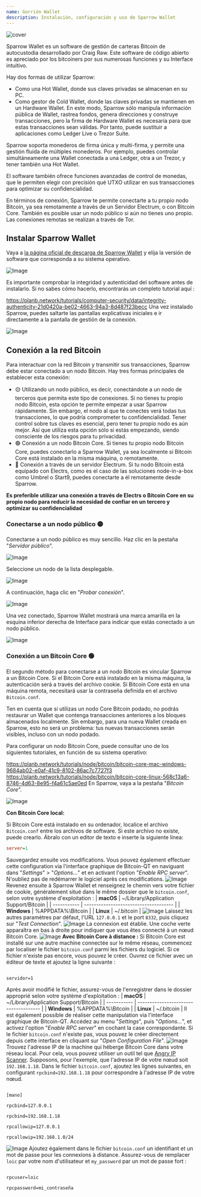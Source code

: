 ```yaml
---
name: Gorrión Wallet
description: Instalación, configuración y uso de Sparrow Wallet
---
```

![cover](assets/cover.webp)

Sparrow Wallet es un software de gestión de carteras Bitcoin de autocustodia desarrollado por Craig Raw. Este software de código abierto es apreciado por los bitcoiners por sus numerosas funciones y su Interface intuitivo.

Hay dos formas de utilizar Sparrow:


- Como una Hot Wallet, donde sus claves privadas se almacenan en su PC.
- Como gestor de Cold Wallet, donde las claves privadas se mantienen en un Hardware Wallet. En este modo, Sparrow sólo manipula información pública de Wallet, rastrea fondos, genera direcciones y construye transacciones, pero la firma de Hardware Wallet es necesaria para que estas transacciones sean válidas. Por tanto, puede sustituir a aplicaciones como Ledger Live o Trezor Suite.

Sparrow soporta monederos de firma única y multi-firma, y permite una gestión fluida de múltiples monederos. Por ejemplo, puedes controlar simultáneamente una Wallet conectada a una Ledger, otra a un Trezor, y tener también una Hot Wallet.

El software también ofrece funciones avanzadas de control de monedas, que le permiten elegir con precisión qué UTXO utilizar en sus transacciones para optimizar su confidencialidad.

En términos de conexión, Sparrow te permite conectarte a tu propio nodo Bitcoin, ya sea remotamente a través de un Servidor Electrum, o con Bitcoin Core. También es posible usar un nodo público si aún no tienes uno propio. Las conexiones remotas se realizan a través de Tor.

## Instalar Sparrow Wallet

Vaya a [la página oficial de descarga de Sparrow Wallet](https://sparrowwallet.com/download/) y elija la versión de software que corresponda a su sistema operativo.

![Image](assets/fr/01.webp)

Es importante comprobar la integridad y autenticidad del software antes de instalarlo. Si no sabes cómo hacerlo, encontrarás un completo tutorial aquí :

https://planb.network/tutorials/computer-security/data/integrity-authenticity-21d0420a-be02-4663-94a3-8d487f23becc
Una vez instalado Sparrow, puedes saltarte las pantallas explicativas iniciales e ir directamente a la pantalla de gestión de la conexión.

![Image](assets/fr/02.webp)

## Conexión a la red Bitcoin

Para interactuar con la red Bitcoin y transmitir sus transacciones, Sparrow debe estar conectado a un nodo Bitcoin. Hay tres formas principales de establecer esta conexión:


- 🟡 Utilizando un nodo público, es decir, conectándote a un nodo de terceros que permita este tipo de conexiones. Si no tienes tu propio nodo Bitcoin, esta opción te permite empezar a usar Sparrow rápidamente. Sin embargo, el nodo al que te conectes verá todas tus transacciones, lo que podría comprometer tu confidencialidad. Tener control sobre tus claves es esencial, pero tener tu propio nodo es aún mejor. Así que utiliza esta opción sólo si estás empezando, siendo consciente de los riesgos para tu privacidad.
- 🟢 Conexión a un nodo Bitcoin Core. Si tienes tu propio nodo Bitcoin Core, puedes conectarlo a Sparrow Wallet, ya sea localmente si Bitcoin Core está instalado en la misma máquina, o remotamente.
- 🔵 Conexión a través de un servidor Electrum. Si tu nodo Bitcoin está equipado con Electrs, como es el caso de las soluciones node-in-a-box como Umbrel o Start9, puedes conectarte a él remotamente desde Sparrow.

**Es preferible utilizar una conexión a través de Electrs o Bitcoin Core en su propio nodo para reducir la necesidad de confiar en un tercero y optimizar su confidencialidad**

### Conectarse a un nodo público 🟡

Conectarse a un nodo público es muy sencillo. Haz clic en la pestaña "*Servidor público*".

![Image](assets/fr/03.webp)

Seleccione un nodo de la lista desplegable.

![Image](assets/fr/04.webp)

A continuación, haga clic en "*Probar conexión*".

![Image](assets/fr/05.webp)

Una vez conectado, Sparrow Wallet mostrará una marca amarilla en la esquina inferior derecha de Interface para indicar que estás conectado a un nodo público.

![Image](assets/fr/06.webp)

### Conexión a un Bitcoin Core 🟢

El segundo método para conectarse a un nodo Bitcoin es vincular Sparrow a un Bitcoin Core. Si el Bitcoin Core está instalado en la misma máquina, la autenticación será a través del archivo cookie. Si Bitcoin Core está en una máquina remota, necesitará usar la contraseña definida en el archivo `Bitcoin.conf`.

Ten en cuenta que si utilizas un nodo Core Bitcoin podado, no podrás restaurar un Wallet que contenga transacciones anteriores a los bloques almacenados localmente. Sin embargo, para una nueva Wallet creada en Sparrow, esto no será un problema: tus nuevas transacciones serán visibles, incluso con un nodo podado.

Para configurar un nodo Bitcoin Core, puede consultar uno de los siguientes tutoriales, en función de su sistema operativo:

https://planb.network/tutorials/node/bitcoin/bitcoin-core-mac-windows-9684ab02-e0af-41c9-8102-86ac7c7727f3
https://planb.network/tutorials/node/bitcoin/bitcoin-core-linux-568c13a6-8746-4d63-8e95-f4a61c5ae0ed
En Sparrow, vaya a la pestaña "*Bitcoin Core*".

![Image](assets/fr/07.webp)

**Con Bitcoin Core local:**

Si Bitcoin Core está instalado en su ordenador, localice el archivo `Bitcoin.conf` entre los archivos de software. Si este archivo no existe, puede crearlo. Ábralo con un editor de texto e inserte la siguiente línea:

```ini
server=1
````
Sauvegardez ensuite vos modifications.
Vous pouvez également effectuer cette configuration via l'interface graphique de Bitcoin-QT en naviguant dans "*Settings*" > "*Options...*" et en activant l'option "*Enable RPC server*".
N'oubliez pas de redémarrer le logiciel après ces modifications.
![Image](assets/fr/08.webp)
Revenez ensuite à Sparrow Wallet et renseignez le chemin vers votre fichier de cookie, généralement situé dans le même dossier que le `bitcoin.conf`, selon votre système d'exploitation :
| **macOS**   | ~/Library/Application Support/Bitcoin |
| ----------- | ------------------------------------- |
| **Windows** | %APPDATA%\Bitcoin                     |
| **Linux**   | ~/.bitcoin                            |
![Image](assets/fr/09.webp)
Laissez les autres paramètres par défaut, l'URL `127.0.0.1` et le port `8332`, puis cliquez sur "*Test Connection*".
![Image](assets/fr/10.webp)
La connexion est établie. Une coche verte apparaîtra en bas à droite pour indiquer que vous êtes connecté à un nœud Bitcoin Core.
![Image](assets/fr/11.webp)
**Avec Bitcoin Core à distance :**
Si Bitcoin Core est installé sur une autre machine connectée sur le même réseau, commencez par localiser le fichier `bitcoin.conf` parmi les fichiers du logiciel. Si ce fichier n'existe pas encore, vous pouvez le créer. Ouvrez ce fichier avec un éditeur de texte et ajoutez la ligne suivante :
```

servidor=1

```
Après avoir modifié le fichier, assurez-vous de l'enregistrer dans le dossier approprié selon votre système d'exploitation :
| **macOS**   | ~/Library/Application Support/Bitcoin |
| ----------- | ------------------------------------- |
| **Windows** | %APPDATA%\Bitcoin                     |
| **Linux**   | ~/.bitcoin                            |
Il est également possible de réaliser cette manipulation via l'interface graphique de Bitcoin-QT. Accédez au menu "*Settings*", puis "*Options...*", et activez l'option "*Enable RPC server*" en cochant la case correspondante. Si le fichier `bitcoin.conf` n'existe pas, vous pouvez le créer directement depuis cette interface en cliquant sur "*Open Configuration File*".
![Image](assets/fr/12.webp)
Trouvez l'adresse IP de la machine qui héberge Bitcoin Core dans votre réseau local. Pour cela, vous pouvez utiliser un outil tel que [Angry IP Scanner](https://angryip.org/). Supposons, pour l'exemple, que l'adresse IP de votre nœud soit `192.168.1.18`.
Dans le fichier `bitcoin.conf`, ajoutez les lignes suivantes, en configurant `rpcbind=192.168.1.18` pour correspondre à l'adresse IP de votre nœud.
```

[mano]

rpcbind=127.0.0.1

rpcbind=192.168.1.18

rpcallowip=127.0.0.1

rpcallowip=192.168.1.0/24

```
![Image](assets/fr/13.webp)
Ajoutez également dans le fichier `bitcoin.conf` un identifiant et un mot de passe pour les connexions à distance. Assurez-vous de remplacer `loic` par votre nom d'utilisateur et `my_password` par un mot de passe fort :
```

rpcuser=loic

rpcpassword=mi_contraseña

```